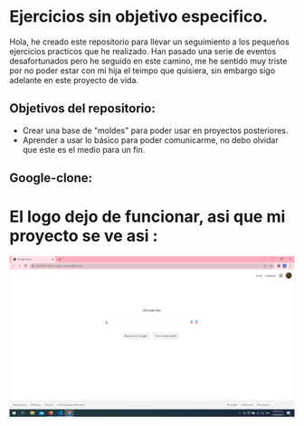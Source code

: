# Ejercicios sin objetivo especifico.

Hola, he creado este repositorio para llevar un seguimiento a los pequeños ejercicios practicos que he realizado.
Han pasado una serie de eventos desafortunados pero he seguido en este camino, me he sentido muy triste por no poder estar con mi hija el teimpo que quisiera, 
sin embargo sigo adelante en este proyecto de vida.

## Objetivos del repositorio:
* Crear una base de "moldes" para poder usar en proyectos posteriores.
* Aprender a usar lo básico para poder comunicarme, no debo olvidar que este es el medio para un fin. 
## Google-clone:
# El logo dejo de funcionar, asi que mi proyecto se ve asi :
![help](./assets/images/example1.png "Google Logo")
